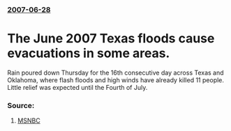 ### [2007-06-28](/news/2007/06/28/index.md)

#  The June 2007 Texas floods cause evacuations in some areas. 

Rain poured down Thursday for the 16th consecutive day across Texas and Oklahoma, where flash floods and high winds have already killed 11 people. Little relief was expected until the Fourth of July. 


### Source:

1. [MSNBC](http://www.msnbc.msn.com/id/19458181/)
